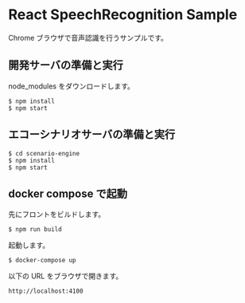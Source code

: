 # React SpeechRecognition Sample

Chrome ブラウザで音声認識を行うサンプルです。

## 開発サーバの準備と実行

node_modules をダウンロードします。

```
$ npm install
$ npm start
```

## エコーシナリオサーバの準備と実行

```
$ cd scenario-engine
$ npm install
$ npm start
```

## docker compose で起動

先にフロントをビルドします。

```
$ npm run build
```

起動します。

```
$ docker-compose up
```

以下の URL をブラウザで開きます。

```
http://localhost:4100
```
